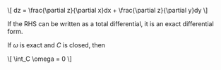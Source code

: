 \\[
dz = \frac{\partial z}{\partial x}dx + \frac{\partial z}{\partial y}dy
\\]

If the RHS can be written as a total differential, it is an exact differential form. 


If $\omega$ is exact and $C$ is closed, then

\\[
\int_C \omega = 0
\\]